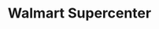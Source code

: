 ---
title: "Walmart Supercenter"
url: /mckinney/walmart-supercenter-north-redbud-boulevard/
shop: supermarket
---